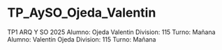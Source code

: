 # TP_AySO_Ojeda_Valentin
TP1 ARQ Y SO 2025
Alumno: Ojeda Valentin
Division: 115
Turno: Mañana
Alumno: Valentin Ojeda
Division: 115
Turno: Mañana
